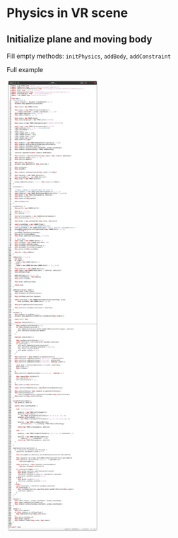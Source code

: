 # Physics in VR scene

## Initialize plane and moving body

Fill empty methods:
`initPhysics`, `addBody`, `addConstraint`

Full example

![](docs/pic1.png)